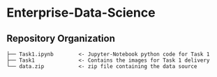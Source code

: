 # Enterprise-Data-Science

Repository Organization
------------

    ├── Task1.ipynb        <- Jupyter-Notebook python code for Task 1
    ├── Task1              <- Contains the images for Task 1 delivery
    └── data.zip           <- zip file containing the data source

